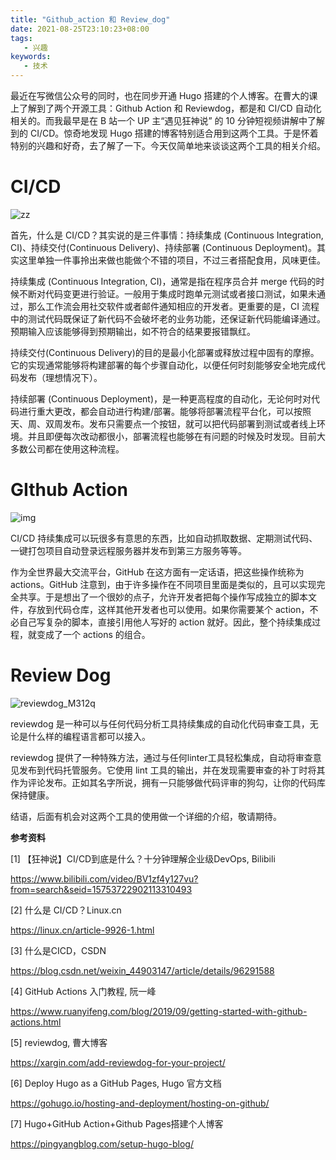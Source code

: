 ```yaml
---
title: "Github_action 和 Review_dog"
date: 2021-08-25T23:10:23+08:00
tags:
   - 兴趣
keywords:
   - 技术
---
```


最近在写微信公众号的同时，也在同步开通 Hugo 搭建的个人博客。在曹大的课上了解到了两个开源工具：Github Action 和 Reviewdog，都是和  CI/CD  自动化相关的。而我最早是在 B 站一个 UP 主“遇见狂神说” 的 10 分钟短视频讲解中了解到的 CI/CD。惊奇地发现 Hugo 搭建的博客特别适合用到这两个工具。于是怀着特别的兴趣和好奇，去了解了一下。今天仅简单地来谈谈这两个工具的相关介绍。

# CI/CD

![zz](https://cdn.jsdelivr.net/gh/JupiterXue/PictureBed/BlogImg/202108252355294.png)

首先，什么是 CI/CD？其实说的是三件事情：持续集成 (Continuous Integration, CI)、持续交付(Continuous Delivery)、持续部署 (Continuous Deployment)。其实这里单独一件事拎出来做也能做个不错的项目，不过三者搭配食用，风味更佳。



持续集成 (Continuous Integration, CI)，通常是指在程序员合并 merge 代码的时候不断对代码变更进行验证。一般用于集成时跑单元测试或者接口测试，如果未通过，那么工作流会用社交软件或者邮件通知相应的开发者。更重要的是，CI 流程中的测试代码既保证了新代码不会破坏老的业务功能，还保证新代码能编译通过。预期输入应该能够得到预期输出，如不符合的结果要报错飘红。



持续交付(Continuous Delivery)的目的是最小化部署或释放过程中固有的摩擦。它的实现通常能够将构建部署的每个步骤自动化，以便任何时刻能够安全地完成代码发布（理想情况下）。



持续部署 (Continuous Deployment)，是一种更高程度的自动化，无论何时对代码进行重大更改，都会自动进行构建/部署。能够将部署流程平台化，可以按照天、周、双周发布。发布只需要点一个按钮，就可以把代码部署到测试或者线上环境。并且即便每次改动都很小，部署流程也能够在有问题的时候及时发现。目前大多数公司都在使用这种流程。

# GIthub Action

![img](https://cdn.jsdelivr.net/gh/JupiterXue/PictureBed/BlogImg/202108252353712.png)

CI/CD 持续集成可以玩很多有意思的东西，比如自动抓取数据、定期测试代码、一键打包项目自动登录远程服务器并发布到第三方服务等等。



作为全世界最大交流平台，GitHub 在这方面有一定话语，把这些操作统称为 actions。GitHub 注意到，由于许多操作在不同项目里面是类似的，且可以实现完全共享。于是想出了一个很妙的点子，允许开发者把每个操作写成独立的脚本文件，存放到代码仓库，这样其他开发者也可以使用。如果你需要某个 action，不必自己写复杂的脚本，直接引用他人写好的 action 就好。因此，整个持续集成过程，就变成了一个 actions 的组合。

# Review Dog

![reviewdog_M312q](https://cdn.jsdelivr.net/gh/JupiterXue/PictureBed/BlogImg/202108252353675.png)

reviewdog 是一种可以与任何代码分析工具持续集成的自动化代码审查工具，无论是什么样的编程语言都可以接入。



reviewdog 提供了一种特殊方法，通过与任何linter工具轻松集成，自动将审查意见发布到代码托管服务。它使用 lint 工具的输出，并在发现需要审查的补丁时将其作为评论发布。正如其名字所说，拥有一只能够做代码评审的狗勾，让你的代码库保持健康。



结语，后面有机会对这两个工具的使用做一个详细的介绍，敬请期待。



__参考资料__

[1] 【狂神说】CI/CD到底是什么？十分钟理解企业级DevOps, Bilibili

https://www.bilibili.com/video/BV1zf4y127vu?from=search&seid=15753722902113310493

[2] 什么是 CI/CD？Linux.cn

https://linux.cn/article-9926-1.html

[3] 什么是CICD，CSDN

https://blog.csdn.net/weixin_44903147/article/details/96291588

[4] GitHub Actions 入门教程, 阮一峰

https://www.ruanyifeng.com/blog/2019/09/getting-started-with-github-actions.html

[5] reviewdog, 曹大博客

 https://xargin.com/add-reviewdog-for-your-project/

[6] Deploy Hugo as a GitHub Pages, Hugo 官方文档

https://gohugo.io/hosting-and-deployment/hosting-on-github/

[7] Hugo+GitHub Action+Github Pages搭建个人博客

https://pingyangblog.com/setup-hugo-blog/
